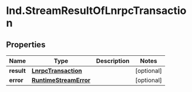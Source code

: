 # lnd.StreamResultOfLnrpcTransaction

## Properties

Name | Type | Description | Notes
------------ | ------------- | ------------- | -------------
**result** | [**LnrpcTransaction**](LnrpcTransaction.md) |  | [optional] 
**error** | [**RuntimeStreamError**](RuntimeStreamError.md) |  | [optional] 


